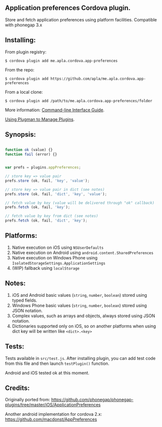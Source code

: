Application preferences Cordova plugin.
-----------------------

Store and fetch application preferences using platform facilities.
Compatible with phonegap 3.x

Installing:
---

From plugin registry:

    $ cordova plugin add me.apla.cordova.app-preferences

From the repo:

    $ cordova plugin add https://github.com/apla/me.apla.cordova.app-preferences

From a local clone:

    $ cordova plugin add /path/to/me.apla.cordova.app-preferences/folder


More information:
[Command-line Interface Guide](http://cordova.apache.org/docs/en/edge/guide_cli_index.md.html#The%20Command-line%20Interface).

[Using Plugman to Manage Plugins](http://cordova.apache.org/docs/en/edge/guide_plugin_ref_plugman.md.html).


Synopsis:
---

```javascript

function ok (value) {}
function fail (error) {}


var prefs = plugins.appPreferences;

// store key => value pair
prefs.store (ok, fail, 'key', 'value');

// store key => value pair in dict (see notes)
prefs.store (ok, fail, 'dict', 'key', 'value');

// fetch value by key (value will be delivered through "ok" callback)
prefs.fetch (ok, fail, 'key');

// fetch value by key from dict (see notes)
prefs.fetch (ok, fail, 'dict', 'key');
```

Platforms:
---
1. Native execution on iOS using `NSUserDefaults`
1. Native execution on Android using `android.content.SharedPreferences`
1. Native execution on Windows Phone using `IsolatedStorageSettings.ApplicationSettings`
1. (WIP) fallback using `localStorage`

Notes:
---
1. iOS and Android basic values (`string`, `number`, `boolean`) stored using typed fields.
1. Windows Phone basic values (`string`, `number`, `boolean`) stored using JSON notation.
1. Complex values, such as arrays and objects, always stored using JSON notation.
1. Dictionaries supported only on iOS, so on another platforms when using dict key
will be written like `<dict>.<key>`

Tests:
---
Tests available in `src/test.js`. After installing plugin, you can add test code from this file and then launch `testPlugin()` function.

Android and iOS tested ok at this moment.

Credits:
---

Originally ported from:
https://github.com/phonegap/phonegap-plugins/tree/master/iOS/ApplicationPreferences

Another android implementation for cordova 2.x:
https://github.com/macdonst/AppPreferences
